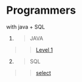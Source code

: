 # Programmers
with java + SQL
1. >JAVA
  >   >[Level 1](https://github.com/YH-LEE21/Programmers/tree/main/src/main/java/level1)
2. >SQL
  >   >[select](https://github.com/YH-LEE21/Programmers/tree/main/src/main/SQL/select)
